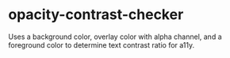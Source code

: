 # opacity-contrast-checker
Uses a background color, overlay color with alpha channel, and a foreground color to determine text contrast ratio for a11y.
